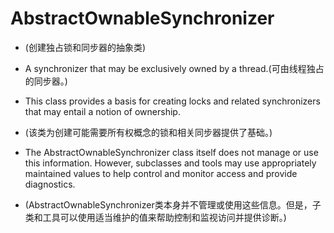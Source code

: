 # AbstractOwnableSynchronizer

- (创建独占锁和同步器的抽象类)
- A synchronizer that may be exclusively owned by a thread.(可由线程独占的同步器。)

- This class provides a basis for creating locks and related synchronizers that may entail a notion of ownership.
- (该类为创建可能需要所有权概念的锁和相关同步器提供了基础。)

- The AbstractOwnableSynchronizer class itself does not manage or use this information. However, subclasses and tools may use appropriately maintained values to help control and monitor access and provide diagnostics.
- (AbstractOwnableSynchronizer类本身并不管理或使用这些信息。但是，子类和工具可以使用适当维护的值来帮助控制和监视访问并提供诊断。)

